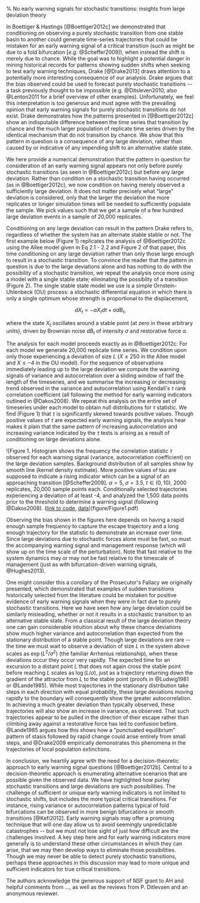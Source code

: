 % No early warning signals for stochastic transitions: insights from large deviation theory

<!-- Intro: recap claims -->
In Boettiger & Hastings [@Boettiger2012c] we demonstrated that conditioning on observing a purely stochastic transition from one stable basin to another could generate time-series trajectories that could be mistaken for an early warning signal of a critical transition (such as might be due to a fold bifurcation [*e.g.* @Scheffer2009]), when instead the shift is merely due to chance.  While the goal was to highlight a potential danger in mining historical records for patterns showing sudden shifts when seeking to test early warning techniques, Drake [@Drake2013] draws attention to a potentially more interesting consequence of our analysis.  Drake argues that the bias observed could be used to forecast purely stochastic transitions -- a task previously thought to be impossible (e.g. @Ditsleven2010, also @Lenton2011 for a brief overview of other examples).  Unfortunately, we feel this interpretation is too generous and must agree with the prevailing opinion that early warning signals for purely stochastic transitions do not exist.  Drake demonstrates how the patterns presented in [@Boettiger2012c] show an indisputable difference between the time series that transition by chance and the much larger population of replicate time series driven by the identical mechanism that do not transition by chance. We show that this pattern in question is a consequence of any large deviation, rather than caused by or indicative of any impending shift to an alternative stable state.  

We here provide a numerical demonstration that the pattern in question for consideration of an early warning signal appears not only before purely stochastic transitions (as seen in @Boettiger2012c) but before any large deviation.  Rather than condition on a stochastic transition having occurred (as in @Boettiger2012c), we now condition on having merely observed a sufficiently large deviation.  It does not matter precisely what "large" deviation is considered, only that the larger the deviation the more replicates or longer simulation times will be needed to sufficiently populate the sample.  We pick values such that we get a sample of a few hundred large deviation events in a sample of 20,000 replicates.   

Conditioning on any large deviation can result in the pattern Drake refers to, regardless of whether the system has an alternate stable stable or not. The first example below (Figure 1) replicates the analysis of @Boettiger2012c using the Allee model given in Eq 2.1 - 2.2 and Figure 2 of that paper, this time conditioning on any large deviation rather than only those large enough to result in a stochastic transition.  To convince the reader that the pattern in question is due to the large deviations alone and has nothing to do with the possibility of a stochastic transition, we repeat the analysis once more using a model with a single stable state; eliminating the possiblity of a transition (Figure 2). The single stable state model we use is a simple  Ornstein-Uhlenbeck (OU) process: a stochastic differential equation in which there is only a single optimum whose strength is proportional to the displacement,

$$ dX_t = - \alpha X_t dt + \sigma dB_t, $$

where the state $X_t$ oscillates around a stable point (at zero in these arbitrary units), driven by Brownian noise $dB_t$ of intensity $\sigma$ and restorative force $\alpha$.  

The analysis for each model proceeds exactly as in @Boettiger2012c: For each model we generate 20,000 replicate time series.  We condition upon only those experiencing a deviation of size $L$ ($X \leq 250$ in the Allee model and $X \leq -4$ in the OU model).  For the sequence of observations immediately leading up to the large deviation we compute the warning signals of variance and autocorrelation over a sliding window of half the length of the timeseries, and we summarise the increasing or decreasing trend observed in the variance and autocorrelation using Kendall's $\tau$ rank correlation coefficient (all following the method for early warning indicators outlined in @Dakos2008).  We repeat this analysis on the entire set of timeseries under each model to obtain null distributions for $\tau$ statistic.  We find (Figure 1) that $\tau$ is significantly skewed towards positive values.  Though positive values of $\tau$ are expected early warning signals, the analysis hear makes it plain that the same pattern of increasing autocorrelation and increasing variance indicated by the $\tau$ tests is arising as a result of conditioning on large deviations alone.  


![Figure 1. Histogram shows the frequency the correlation statistic $\tau$ observed for each warning signal (variance, autocorrelation coefficient) on the large deviation samples.  Background distribution of all samples show by smooth line (kernel density estimate).  More positive values of tau are supposed to indicate a rising indicator which can be a signal of an approaching transition [@Scheffer2009].   $\alpha = 5$, $\sigma=3.5$, $t \in (0, 10)$, 2000 replicates, 20,000 sample points each.  Conditionally selected trajectories experiencing a deviation of at least -4, and analyzed the 1,500 data points prior to the threshold to determine a warning signal (following @Dakos2008).  ([link to code](https://raw.github.com/cboettig/earlywarning/68f7bba05586d425f1bbfcdb1fe66f0597a3d35b/inst/doc/Figure1.Rmd), [data](https://raw.github.com/cboettig/earlywarning/68f7bba05586d425f1bbfcdb1fe66f0597a3d35b/inst/doc/Figure1.csv))(figure/Figure1.pdf) 



Observing the bias shown in the figures here depends on having a rapid enough sample frequency to capture the escape trajectory and a long enough trajectory for the statistic to demonstrate an increase over time. Since large deviations due to stochastic forces alone must be fast, so must the accompanying warning signal and management response (which will show up on the time scale of the perturbation). Note that fast relative to the system dynamics may or may not be fast relative to the timescale of management (just as with bifurcation-driven warning signals, @Hughes2013). 


One might consider this a corollary  of the Prosecutor's Fallacy we originally presented, which demonstrated that examples of sudden transitions historically selected from the literature could be mistaken for positive evidence of early warning signals when they were in fact due to purely stochastic transitions.  Here we have seen how any large deviation could be similarly misleading, whether or not it results in a stochastic transition to an alternative stable state.  From a classical result of the large deviation theory one can gain considerable intuition about why these chance deviations show much higher variance and autocorrelation than expected from the stationary distribution of a stable point. Though large deviations are rare -- the time we must wait to observe a deviation of size $L$ in the system above scales as $\exp\left(L^2/\sigma^2\right)$ (the familiar Arrhenius relationship), when these deviations occur they occur very rapidly.  The expected time for an excursion to a distant point $L$ that does not again cross the stable point before reaching $L$ scales as $\log(L/\sigma)$, just as a trajectory returning down the gradient of the attractor from $L$ to the stable point (proofs in @Ludwig1981 or @Lande1985). While most trajectories in the stationary distribution take steps in each direction with equal probability, these large deviations moving rapidly to the boundary will consequently show the greater autocorrelation. In achieving a much greater deviation than typically observed, these trajectories will also show an increase in variance, as observed.  That such trajectories appear to be pulled in the direction of their escape rather than climbing away against a restorative force has led to confusion before.  @Lande1985 argues how this shows how a "punctuated equilibrium" pattern of stasis followed by rapid change could arise entirely from small steps, and @Drake2009 empirically demonstrates this phenomena in the trajectories of local population extinctions.  

<!-- Conclusion -->
In conclusion, we heartily agree with the need for a decision-theoretic approach to early warning signal questions [@Boettiger2012b]. Central to a decision-theoretic approach is enumerating alternative scenarios that are possible given the observed data.  We have highlighted how purley stochastic transitions and large deviations are such possibilities.  The challenge of sufficient or unique early warning indicators is not limited to stochastic shifts, but includes the more typical critical transitions.  For instance, rising variance or autocorrelation patterns typical of fold bifurcations can be observed in more benign bifurcations or smooth transitions [@Kefi2012]. Early warning signals may offer a promising technique that will one day allow us to avoid seemingly unpredictable catastrophes -- but we must not lose sight of just how difficult are the challenges involved. A key step here and for early warning indicators more generally is to understand these other circumstances in which they can arise, that we may then develop ways to eliminate those possibilities.  Though we may never be able to detect purely stochastic transitions, perhaps these approaches in this discussion may lead to more unique and sufficient indicators for true critical transitions.  

The authors acknowledge the generous support of NSF grant to AH and helpful comments from ..., as well as the reviews from P. Ditlevsen and an anonymous reviewer.
